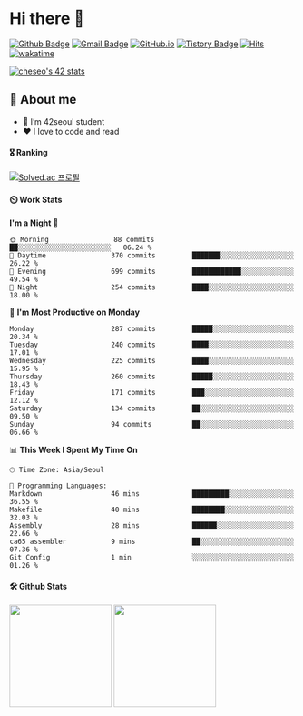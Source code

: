 # Hi there 👋

[![Github Badge](https://img.shields.io/badge/-veggie--garden-grey?style=flat&logo=github&logoColor=white&link=https://github.com/veggie-garden/)](https://www.github.com/veggie-garden/) 
[![Gmail Badge](https://img.shields.io/badge/-devcseo@gmail.com-c14438?style=flat&logo=Gmail&logoColor=white&link=mailto:devcseo@gmail.com)](mailto:devcseo@gmail.com) 
[![GitHub.io](https://img.shields.io/badge/GitHub.io-orange?style=flat&logoColor=white)](https://veggie-garden.github.io/)
[![Tistory Badge](https://img.shields.io/badge/Tech%20Blog-yellow?style=flat&logoColor=white)](https://veggie-garden.tistory.com/)
[![Hits](https://hits.seeyoufarm.com/api/count/incr/badge.svg?url=https%3A%2F%2Fgithub.com%2Fgjbae1212%2Fhit-counter&count_bg=%2379C83D&title_bg=%23555555&icon=&icon_color=%23E7E7E7&title=visited&edge_flat=false)](https://github.com/veggie-garden)
[![wakatime](https://wakatime.com/badge/user/4d52d940-efc7-4eda-bca8-afb77a6dfa02.svg)](https://wakatime.com/@4d52d940-efc7-4eda-bca8-afb77a6dfa02)
<!-- [![Portfolio Badge](https://img.shields.io/badge/portfolio-web-blue?style=flat&link=https://github.com/veggie-garden/)](https://github.com/veggie-garden/)  -->
[![cheseo's 42 stats](https://badge42.vercel.app/api/v2/cl60mftnf000609mv65leer9m/stats?cursusId=21&coalitionId=86)](https://github.com/JaeSeoKim/badge42)

## 💬 About me
- 🌱 I’m 42seoul student
- ❤️ I love to code and read
<!-- - ⚡ Fun fact: I can sleep more than 12 hours straight -->

#### 🎖️ Ranking
[![Solved.ac 프로필](http://mazassumnida.wtf/api/v2/generate_badge?boj=mm9176715)](https://www.acmicpc.net/user/mm9176715)

#### ⏲️ Work Stats
<!-- [![veggie's wakatime stats](https://github-readme-stats.vercel.app/api/wakatime?username=veggie_garden)](https://wakatime.com/@veggie_garden) -->

<!--START_SECTION:waka-->
**I'm a Night 🦉** 

```text
🌞 Morning                88 commits          ██░░░░░░░░░░░░░░░░░░░░░░░   06.24 % 
🌆 Daytime                370 commits         ███████░░░░░░░░░░░░░░░░░░   26.22 % 
🌃 Evening                699 commits         ████████████░░░░░░░░░░░░░   49.54 % 
🌙 Night                  254 commits         ████░░░░░░░░░░░░░░░░░░░░░   18.00 % 
```
📅 **I'm Most Productive on Monday** 

```text
Monday                   287 commits         █████░░░░░░░░░░░░░░░░░░░░   20.34 % 
Tuesday                  240 commits         ████░░░░░░░░░░░░░░░░░░░░░   17.01 % 
Wednesday                225 commits         ████░░░░░░░░░░░░░░░░░░░░░   15.95 % 
Thursday                 260 commits         █████░░░░░░░░░░░░░░░░░░░░   18.43 % 
Friday                   171 commits         ███░░░░░░░░░░░░░░░░░░░░░░   12.12 % 
Saturday                 134 commits         ██░░░░░░░░░░░░░░░░░░░░░░░   09.50 % 
Sunday                   94 commits          ██░░░░░░░░░░░░░░░░░░░░░░░   06.66 % 
```


📊 **This Week I Spent My Time On** 

```text
🕑︎ Time Zone: Asia/Seoul

💬 Programming Languages: 
Markdown                 46 mins             █████████░░░░░░░░░░░░░░░░   36.55 % 
Makefile                 40 mins             ████████░░░░░░░░░░░░░░░░░   32.03 % 
Assembly                 28 mins             ██████░░░░░░░░░░░░░░░░░░░   22.66 % 
ca65 assembler           9 mins              ██░░░░░░░░░░░░░░░░░░░░░░░   07.36 % 
Git Config               1 min               ░░░░░░░░░░░░░░░░░░░░░░░░░   01.26 % 
```


<!--END_SECTION:waka-->

#### 🛠️ Github Stats
<p>
  <img height="180em" src="https://github-readme-stats-veggie-garden.vercel.app/api?username=veggie-garden&show_icons=true&include_all_commits=true&bg_color=30,e96443,904e95&title_color=fff&text_color=fff">
  <img height="180em" src="https://github-readme-stats-veggie-garden.vercel.app/api/top-langs/?username=veggie-garden&layout=compact&bg_color=30,e96443,904e95&title_color=fff&text_color=fff">
</p>
<!-- [![Github stats](https://github-readme-stats.vercel.app/api?username=veggie-garden&show_icons=true&include_all_commits=true&bg_color=30,e96443,904e95&title_color=fff&text_color=fff)](https://github.com/veggie-garden/github-readme-stats) 
[![Top Langs](https://github-readme-stats.vercel.app/api/top-langs/?username=veggie-garden&layout=compact&bg_color=30,e96443,904e95&title_color=fff&text_color=fff)](https://github.com/veggie-garden/github-readme-stats)   -->

<!--
**veggie-garden/veggie-garden** is a ✨ _special_ ✨ repository because its `README.md` (this file) appears on your GitHub profile.

Here are some ideas to get you started:

- 🔭 I’m currently working on ...
- 🌱 I’m currently learning ...
- 👯 I’m looking to collaborate on ...
- 🤔 I’m looking for help with ...
- 💬 Ask me about ...
- 📫 How to reach me: ...
- 😄 Pronouns: ...
- ⚡ Fun fact: ...
-->
